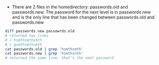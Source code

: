 - There are 2 files in the homedirectory: passwords.old and passwords.new. The password for the next level is in passwords.new and is the only line that has been changed between passwords.old and passwords.new
```bash
diff passwords.new passowrds.old
# returned two lines
# < hsmthsmthsmth
# > gsmthsmthsmth
cat passwords.old | grep 'hsmthsmth'
cat passwords.new | grep 'hsmthsnth'
# returned the same line, that's the next password
```
